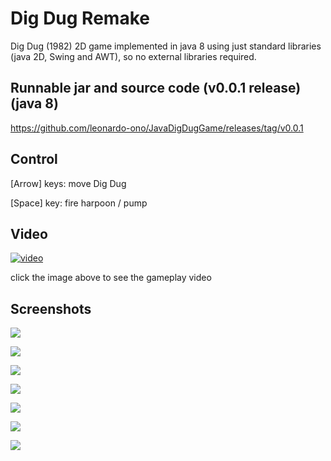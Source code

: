 # Dig Dug Remake

Dig Dug (1982) 2D game implemented in java 8 using just standard libraries (java 2D, Swing and AWT), so no external libraries required.


## Runnable jar and source code (v0.0.1 release) (java 8)

https://github.com/leonardo-ono/JavaDigDugGame/releases/tag/v0.0.1


## Control

[Arrow] keys: move Dig Dug

[Space] key: fire harpoon / pump


## Video

[![video](http://img.youtube.com/vi/2U6F2cvjEpA/0.jpg)](http://www.youtube.com/watch?v=2U6F2cvjEpA)

click the image above to see the gameplay video


## Screenshots

![](https://raw.githubusercontent.com/leonardo-ono/JavaDigDugGame/master/screenshots/screenshot_0.png)

![](https://raw.githubusercontent.com/leonardo-ono/JavaDigDugGame/master/screenshots/screenshot_1.png)

![](https://raw.githubusercontent.com/leonardo-ono/JavaDigDugGame/master/screenshots/screenshot_2.png)

![](https://raw.githubusercontent.com/leonardo-ono/JavaDigDugGame/master/screenshots/screenshot_3.png)

![](https://raw.githubusercontent.com/leonardo-ono/JavaDigDugGame/master/screenshots/screenshot_4.png)

![](https://raw.githubusercontent.com/leonardo-ono/JavaDigDugGame/master/screenshots/screenshot_5.png)

![](https://raw.githubusercontent.com/leonardo-ono/JavaDigDugGame/master/screenshots/screenshot_6.png)

